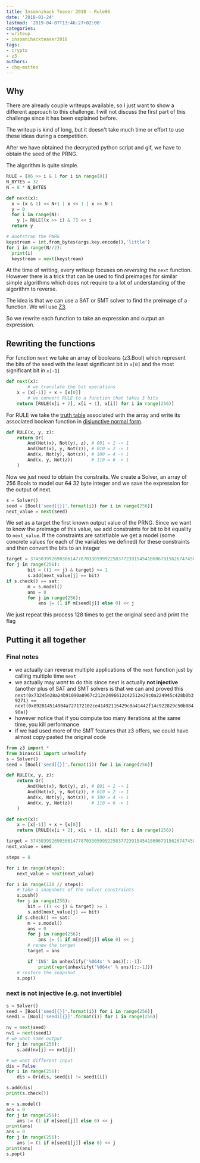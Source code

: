 ```yaml
---
title: Insomnihack Teaser 2018 - Rule86
date: '2018-01-24'
lastmod: '2019-04-07T13:46:27+02:00'
categories:
- writeup
- insomnihackteaser2018
tags:
- crypto
- z3
authors:
- chq-matteo
---
```


## Why

There are already couple writeups available, so I just want to show a different approach to this challenge. I will not discuss the first part of this challenge since it has been explained before.

The writeup is kind of long, but it doesn't take much time or effort to use these ideas during a competition.

After we have obtained the decrypted python script and gif, we have to obtain the seed of the PRNG.

The algorithm is quite simple.
```python
RULE = [86 >> i & 1 for i in range(8)]
N_BYTES = 32
N = 8 * N_BYTES

def next(x):
  x = (x & 1) << N+1 | x << 1 | x >> N-1
  y = 0
  for i in range(N):
    y |= RULE[(x >> i) & 7] << i
  return y

# Bootstrap the PNRG
keystream = int.from_bytes(args.key.encode(),'little')
for i in range(N//2):
  print(i)
  keystream = next(keystream)
```

At the time of writing, every writeup focuses on *reversing* the `next` function.
However there is a trick that can be used to find preimages for similar simple algorithms which does not require to a lot of understanding of the algorithm to reverse.

The idea is that we can use a SAT or SMT solver to find the preimage of a function. We will use [Z3](https://github.com/Z3Prover/z3).

So we rewrite each function to take an expression and output an expression.

## Rewriting the functions
For function `next` we take an array of booleans (z3.Bool) which represent the bits of the seed with the least significant bit in `x[0]` and the most significant bit in `x[-1]`
```python
def next(x):
		# we translate the bit operations
    x = [x[-1]] + x + [x[0]]
		# we convert RULE to a function that takes 3 bits
    return [RULE(x[i + 2], x[i + 1], x[i]) for i in range(256)]
```

For RULE we take the [truth table](https://en.wikipedia.org/wiki/Truth_table) associated with the array and write its associated boolean function in [disjunctive normal form](https://en.wikipedia.org/wiki/Disjunctive_normal_form).
```python
def RULE(x, y, z):
    return Or(
        And(Not(x), Not(y), z), # 001 = 1 -> 1
        And(Not(x), y, Not(z)), # 010 = 2 -> 1
        And(x, Not(y), Not(z)), # 100 = 4 -> 1
        And(x, y, Not(z))       # 110 = 6 -> 1
    )
```

Now we just need to obtain the constraits.
We create a Solver, an array of 256 Bools to model our ~~64~~ 32 byte integer and we save the expression for the output of next.
```python
s = Solver()
seed = [Bool('seed[{}]'.format(i)) for i in range(256)]
next_value = next(seed)
```

We set as a target the first known output value of the PRNG.
Since we want to know the preimage of this value, we add constraints for bit to bit equality to `next_value`.
If the constraints are satisfiable we get a model (some concrete values for each of the variables we defined) for these constraints and then convert the bits to an integer
```python
target = 37450399269036614778703305999225837723915454186067915626747458322635448226786
for j in range(256):
        bit = ((1 << j) & target) >= 1
        s.add(next_value[j] == bit)
if s.check() == sat:
        m = s.model()
        ans = 0
        for j in range(256):
            ans |= (1 if m[seed[j]] else 0) << j
```

We just repeat this process 128 times to get the original seed and print the flag

## Putting it all together
### Final notes
- we actually can reverse multiple applications of the `next` function just by calling multiple time `next`
- we actually may *want* to do this since next is actually **not injective** (another plus of SAT and SMT solvers is that we can and proved this `next(0x73245e28a24b91090a0967c212e2496612c42512e29c0a224945c428b0b39271) == next(0x892814514904a727172102ce41492116429c8a41442f14c922829c50b08490a)`)
- however notice that if you compute too many iterations at the same time, you kill performance
- if we had used more of the SMT features that z3 offers, we could have almost copy pasted the original code

```python
from z3 import *
from binascii import unhexlify
s = Solver()
seed = [Bool('seed[{}]'.format(i)) for i in range(256)]

def RULE(x, y, z):
    return Or(
        And(Not(x), Not(y), z), # 001 = 1 -> 1
        And(Not(x), y, Not(z)), # 010 = 2 -> 1
        And(x, Not(y), Not(z)), # 100 = 4 -> 1
        And(x, y, Not(z))       # 110 = 6 -> 1
    )

def next(x):
    x = [x[-1]] + x + [x[0]]
    return [RULE(x[i + 2], x[i + 1], x[i]) for i in range(256)]

target = 37450399269036614778703305999225837723915454186067915626747458322635448226786
next_value = seed

steps = 8

for i in range(steps):
    next_value = next(next_value)

for i in range(128 // steps):
    # take a snapshots of the solver constraints
    s.push()
    for j in range(256):
        bit = ((1 << j) & target) >= 1
        s.add(next_value[j] == bit)
    if s.check() == sat:
        m = s.model()
        ans = 0
        for j in range(256):
            ans |= (1 if m[seed[j]] else 0) << j
        # renew the target
        target = ans

        if 'INS' in unhexlify('%064x' % ans)[::-1]:
            print(repr(unhexlify('%064x' % ans)[::-1]))
    # restore the snapshot
    s.pop()
```

### next is not injective (e.g. not invertible)

```python
s = Solver()
seed = [Bool('seed[{}]'.format(i)) for i in range(256)]
seed1 = [Bool('seed1[{}]'.format(i)) for i in range(256)]

nv = next(seed)
nv1 = next(seed1)
# we want same output
for j in range(256):
    s.add(nv[j] == nv1[j])

# we want different input
dis = False
for i in range(256):
    dis = Or(dis, seed[i] != seed1[i])

s.add(dis)
print(s.check())

m = s.model()
ans = 0
for j in range(256):
    ans |= (1 if m[seed[j]] else 0) << j
print(ans)
ans = 0
for j in range(256):
    ans |= (1 if m[seed1[j]] else 0) << j
print(ans)
s.pop()
```
